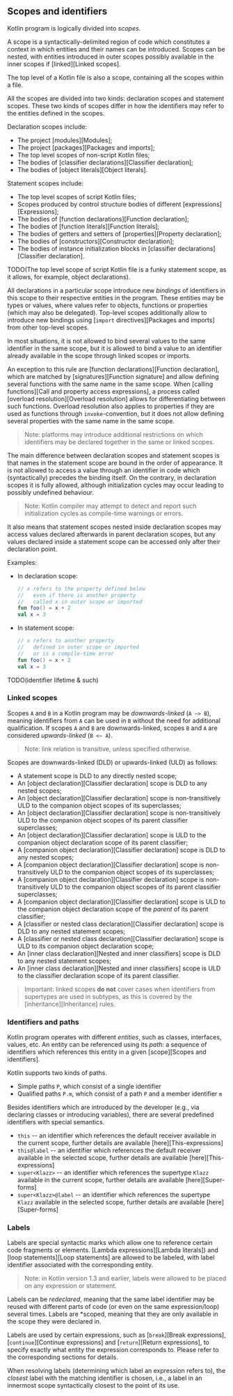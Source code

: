 ## Scopes and identifiers

Kotlin program is logically divided into _scopes_.

A scope is a syntactically-delimited region of code which constitutes a context in which entities and their names can be introduced.
Scopes can be nested, with entities introduced in outer scopes possibly available in the inner scopes if [linked][Linked scopes].

The top level of a Kotlin file is also a scope, containing all the scopes within a file.

All the scopes are divided into two kinds: declaration scopes and statement scopes.
These two kinds of scopes differ in how the identifiers may refer to the entities defined in the scopes.

Declaration scopes include:

- The project [modules][Modules];
- The project [packages][Packages and imports];
- The top level scopes of non-script Kotlin files;
- The bodies of [classifier declarations][Classifier declaration];
- The bodies of [object literals][Object literals].

Statement scopes include:

- The top level scopes of script Kotlin files;
- Scopes produced by control structure bodies of different [expressions][Expressions];
- The bodies of [function declarations][Function declaration];
- The bodies of [function literals][Function literals];
- The bodies of getters and setters of [properties][Property declaration];
- The bodies of [constructors][Constructor declaration];
- The bodies of instance initialization blocks in [classifier declarations][Classifier declaration].

TODO(The top level scope of script Kotlin file is a funky statement scope, as it allows, for example, object declarations).

All declarations in a particular scope introduce new _bindings_ of identifiers in this scope to their respective entities in the program.
These entities may be types or values, where values refer to objects, functions or properties (which may also be delegated).
Top-level scopes additionally allow to introduce new bindings using [`import` directives][Packages and imports] from other top-level scopes.

In most situations, it is not allowed to bind several values to the same identifier in the same scope, but it is allowed to bind a value to an identifier already available in the scope through linked scopes or imports.

An exception to this rule are [function declarations][Function declaration], which are matched by [signatures][Function signature] and allow defining several functions with the same name in the same scope.
When [calling functions][Call and property access expressions], a process called [overload resolution][Overload resolution] allows for differentiating between such functions.
Overload resolution also applies to properties if they are used as functions through `invoke`-convention, but it does not allow defining several properties with the same name in the same scope.

> Note: platforms may introduce additional restrictions on which identifiers may be declared together in the same or linked scopes.

The main difference between declaration scopes and statement scopes is that names in the statement scope are bound in the order of appearance.
It is not allowed to access a value through an identifier in code which (syntactically) precedes the binding itself.
On the contrary, in declaration scopes it is fully allowed, although initialization cycles may occur leading to possibly undefined behaviour.

> Note: Kotlin compiler may attempt to detect and report such initialization cycles as compile-time warnings or errors.

It also means that statement scopes nested inside declaration scopes may access values declared afterwards in parent declaration scopes, but any values declared inside a statement scope can be accessed only after their declaration point.

Examples:

- In declaration scope:
  ```kotlin
  // x refers to the property defined below 
  //   even if there is another property
  //   called x in outer scope or imported
  fun foo() = x + 2
  val x = 3
  ```
- In statement scope:
  ```kotlin
  // x refers to another property 
  //   defined in outer scope or imported
  //   or is a compile-time error
  fun foo() = x + 2
  val x = 3
  ```

TODO(identifier lifetime & such)

### Linked scopes

Scopes `A` and `B` in a Kotlin program may be *downwards-linked* (`A ~> B`), meaning identifiers from `A` can be used in `B` without the need for additional qualification.
If scopes `A` and `B` are downwards-linked, scopes `B` and `A` are considered *upwards-linked* (`B <~ A`).

> Note: link relation is transitive, unless specified otherwise.

Scopes are downwards-linked (DLD) or upwards-linked (ULD) as follows:

- A statement scope is DLD to any directly nested scope;
- An [object declaration][Classifier declaration] scope is DLD to any nested scopes;
- An [object declaration][Classifier declaration] scope is non-transitively ULD to the companion object scopes of its superclasses;
- An [object declaration][Classifier declaration] scope is non-transitively ULD to the companion object scopes of its parent classifier superclasses;
- An [object declaration][Classifier declaration] scope is ULD to the companion object declaration scope of its parent classifier;
- A [companion object declaration][Classifier declaration] scope is DLD to any nested scopes;
- A [companion object declaration][Classifier declaration] scope is non-transitively ULD to the companion object scopes of its superclasses;
- A [companion object declaration][Classifier declaration] scope is non-transitively ULD to the companion object scopes of its parent classifier superclasses;
- A [companion object declaration][Classifier declaration] scope is ULD to the companion object declaration scope of the *parent* of its parent classifier;
- A [classifier or nested class declaration][Classifier declaration] scope is DLD to any nested statement scopes;
- A [classifier or nested class declaration][Classifier declaration] scope is ULD to its companion object declaration scope;
- An [inner class declaration][Nested and inner classifiers] scope is DLD to any nested statement scopes;
- An [inner class declaration][Nested and inner classifiers] scope is ULD to the classifier declaration scope of its parent classifier.

> Important: linked scopes **do not** cover cases when identifiers from supertypes are used in subtypes, as this is covered by the [inheritance][Inheritance] rules.

### Identifiers and paths

Kotlin program operates with different *entities*, such as classes, interfaces, values, etc.
An entity can be referenced using its *path*: a sequence of identifiers which references this entity in a given [scope][Scopes and identifiers].

Kotlin supports two kinds of paths.

* Simple paths `P`, which consist of a single identifier
* Qualified paths `P.m`, which consist of a path `P` and a member identifier `m`

Besides identifiers which are introduced by the developer (e.g., via declaring classes or introducing variables), there are several predefined identifiers with special semantics.

* `this` -- an identifier which references the default receiver available in the current scope, further details are available [here][This-expressions]
* `this@label` -- an identifier which references the default receiver available in the selected scope, further details are available [here][This-expressions]
* `super<Klazz>` -- an identifier which references the supertype `Klazz` available in the current scope, further details are available [here][Super-forms]
* `super<Klazz>@label` -- an identifier which references the supertype `Klazz` available in the selected scope, further details are available [here][Super-forms]

### Labels

Labels are special syntactic marks which allow one to reference certain code fragments or elements.
[Lambda expressions][Lambda literals]) and [loop statements][Loop statements] are allowed to be labeled, with label identifier associated with the corresponding entity.

> Note: in Kotlin version 1.3 and earlier, labels were allowed to be placed on any expression or statement.

Labels can be *redeclared*, meaning that the same label identifier may be reused with different parts of code (or even on the same expression/loop) several times.
Labels are *scoped, meaning that they are only available in the scope they were declared in.

Labels are used by certain expressions, such as [`break`][Break expressions], [`continue`][Continue expressions] and [`return`][Return expressions], to specify exactly what entity the expression corresponds to.
Please refer to the corresponding sections for details.

When resolving labels (determining which label an expression refers to), the *closest* label with the matching identifier is chosen, i.e., a label in an innermost scope syntactically closest to the point of its use.
